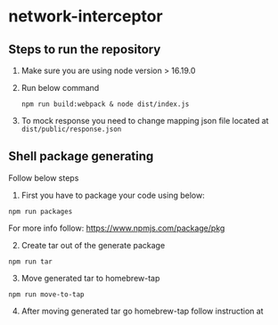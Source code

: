 # network-interceptor
## Steps to run the repository
1. Make sure you are using node version > 16.19.0
2. Run below command

   ```
   npm run build:webpack & node dist/index.js
   ```
   
3. To mock response you need to change mapping json file located at `dist/public/response.json`


## Shell package generating

Follow below steps
1. First you have to package your code using below:
```shell
npm run packages
```
   For more info follow: https://www.npmjs.com/package/pkg

2. Create tar out of the generate package
```shell
npm run tar
```
3. Move generated tar to homebrew-tap
```shell
npm run move-to-tap
```
4. After moving generated tar go homebrew-tap follow instruction at 
